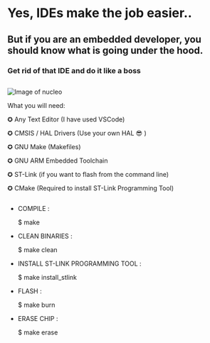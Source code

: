 # Yes, IDEs make the job easier..

## But if you are an embedded developer, you should know what is going under the hood.

### Get rid of that IDE and do it like a boss

##

![Image of nucleo](https://i.ibb.co/qxH7V1D/FLLL.jpg)


What you will need: 

✪ Any Text Editor (I have used VSCode)

✪ CMSIS / HAL Drivers (Use your own HAL :sunglasses: )  

✪ GNU Make (Makefiles)

✪ GNU ARM Embedded Toolchain

✪ ST-Link (if you want to flash from the command line)

✪ CMake (Required to install ST-Link Programming Tool)

##

* COMPILE :

  $ make 
  
* CLEAN BINARIES :

  $ make clean

  
* INSTALL ST-LINK PROGRAMMING TOOL :

  $ make install_stlink

* FLASH :

  $ make burn

* ERASE CHIP :

  $ make erase
